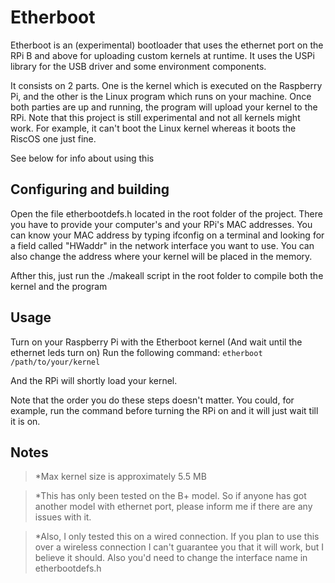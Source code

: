 # Etherboot

Etherboot is an (experimental) bootloader that uses the ethernet port on the RPi B and above for uploading custom kernels at runtime. It uses the USPi library for the USB driver and some environment components.

It consists on 2 parts. One is the kernel which is executed on the Raspberry Pi, and the other is the Linux program which runs on your machine.
Once both parties are up and running, the program will upload your kernel to the RPi. Note that this project is still experimental and not all kernels might work. For example, it can't boot the Linux kernel whereas it boots the RiscOS one just fine.

See below for info about using this

Configuring and building
------------------------

Open the file etherbootdefs.h located in the root folder of the project. There you have to provide your computer's and your RPi's MAC addresses.
You can know your MAC address by typing ifconfig on a terminal and looking for a field called "HWaddr" in the network interface you want to use.
You can also change the address where your kernel will be placed in the memory.

Afther this, just run the ./makeall script in the root folder to compile both the kernel and the program

Usage
------------------------

Turn on your Raspberry Pi with the Etherboot kernel (And wait until the ethernet leds turn on)
Run the following command:
`etherboot /path/to/your/kernel`

And the RPi will shortly load your kernel.

Note that the order you do these steps doesn't matter. You could, for example, run the command before turning the RPi on and it will just wait till it is on. 

Notes
-----
>*Max kernel size is approximately 5.5 MB

>*This has only been tested on the B+ model. So if anyone has got another model with ethernet port, please inform me if there are any issues with it.

>*Also, I only tested this on a wired connection. If you plan to use this over a wireless connection I can't guarantee you that it will work, but I believe it should. Also you'd need to change the interface name in etherbootdefs.h
